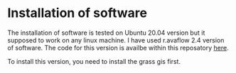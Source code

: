 # Installation of software

The installation of software is tested on Ubuntu 20.04 version but it supposed to work on any linux machine. I have used r.avaflow 2.4 version of software. The code for this version is availbe within this reposatory [here](https://github.com/iamtekson/GLOF-simulation/tree/main/code).

To install this version, you need to install the grass gis first.
